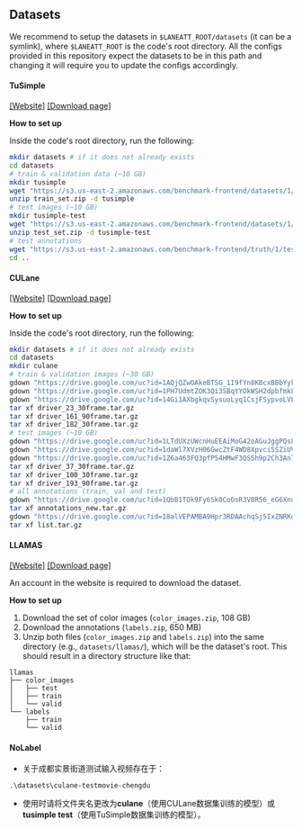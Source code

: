 ## Datasets
We recommend to setup the datasets in `$LANEATT_ROOT/datasets` (it can be a symlink), where `$LANEATT_ROOT` is the code's root directory. All the configs provided in this repository expect the datasets to be in this path and changing it will require you to update the configs accordingly.
#### TuSimple
[\[Website\]](https://github.com/TuSimple/tusimple-benchmark/tree/master/doc/lane_detection)
[\[Download page\]](https://github.com/TuSimple/tusimple-benchmark/issues/3)

**How to set up**

Inside the code's root directory, run the following:
```bash
mkdir datasets # if it does not already exists
cd datasets
# train & validation data (~10 GB)
mkdir tusimple
wget "https://s3.us-east-2.amazonaws.com/benchmark-frontend/datasets/1/train_set.zip"
unzip train_set.zip -d tusimple
# test images (~10 GB)
mkdir tusimple-test
wget "https://s3.us-east-2.amazonaws.com/benchmark-frontend/datasets/1/test_set.zip"
unzip test_set.zip -d tusimple-test
# test annotations
wget "https://s3.us-east-2.amazonaws.com/benchmark-frontend/truth/1/test_label.json" -P tusimple-test/
cd ..
```
#### CULane

[\[Website\]](https://xingangpan.github.io/projects/CULane.html)
[\[Download page\]](https://drive.google.com/open?id=1mSLgwVTiaUMAb4AVOWwlCD5JcWdrwpvu)

**How to set up**

Inside the code's root directory, run the following:
```bash
mkdir datasets # if it does not already exists
cd datasets
mkdir culane
# train & validation images (~30 GB)
gdown "https://drive.google.com/uc?id=1AQjQZwOAkeBTSG_1I9fYn8KBcxBBbYyk"
gdown "https://drive.google.com/uc?id=1PH7UdmtZOK3Qi3SBqtYOkWSH2dpbfmkL"
gdown "https://drive.google.com/uc?id=14Gi1AXbgkqvSysuoLyq1CsjFSypvoLVL"
tar xf driver_23_30frame.tar.gz
tar xf driver_161_90frame.tar.gz
tar xf driver_182_30frame.tar.gz
# test images (~10 GB)
gdown "https://drive.google.com/uc?id=1LTdUXzUWcnHuEEAiMoG42oAGuJggPQs8"
gdown "https://drive.google.com/uc?id=1daWl7XVzH06GwcZtF4WD8Xpvci5SZiUV"
gdown "https://drive.google.com/uc?id=1Z6a463FQ3pfP54HMwF3QS5h9p2Ch3An7"
tar xf driver_37_30frame.tar.gz
tar xf driver_100_30frame.tar.gz
tar xf driver_193_90frame.tar.gz
# all annotations (train, val and test)
gdown "https://drive.google.com/uc?id=1QbB1TOk9Fy6Sk0CoOsR3V8R56_eG6Xnu"
tar xf annotations_new.tar.gz
gdown "https://drive.google.com/uc?id=18alVEPAMBA9Hpr3RDAAchqSj5IxZNRKd"
tar xf list.tar.gz
```
#### LLAMAS
[\[Website\]](https://unsupervised-llamas.com/llamas/)
[\[Download page\]](https://unsupervised-llamas.com/llamas/login/?next=/llamas/download)

An account in the website is required to download the dataset.

**How to set up**
1. Download the set of color images (`color_images.zip`, 108 GB)
2. Download the annotations (`labels.zip`, 650 MB)
3. Unzip both files (`color_images.zip` and `labels.zip`) into the same directory (e.g., `datasets/llamas/`), which will be the dataset's root. This should result in a directory structure like that:
```
llamas
├── color_images
│   ├── test
│   ├── train
│   └── valid
└── labels
    ├── train
    └── valid
```
#### NoLabel
+ 关于成都实景街道测试输入视频存在于：
```
.\datasets\culane-testmovie-chengdu
```
+ 使用时请将文件夹名更改为**culane**（使用CULane数据集训练的模型）或**tusimple test**（使用TuSimple数据集训练的模型）。
